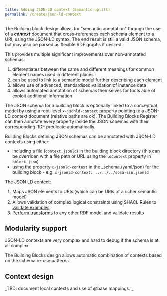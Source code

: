 ```yaml
---
title: Adding JSON-LD context (Semantic uplift)
permalink: /create/json-ld-context
---
```

The Building block design allows for "semantic annotation" through the use of a **_context_** document that
cross-references each schema element to a URI, using the JSON-LD syntax. The end result is still a valid JSON schema,
but may also be parsed as flexible RDF graphs if desired.

This provides multiple significant improvements over non-annotated schemas:

1. differentiates between the same and different meanings for common element names used in different places
2. can be used to link to a semantic model further describing each element
3. allows use of advanced, standardised validation of instance data
4. allows automated annotation of schemas themselves for tools able ot exploit additional information

The JSON schema for a building block is optionally linked to a conceptual model by using a root-level `x-jsonld-context`
property pointing to a JSON-LD context document (relative paths are ok). The Building Blocks Register can
then annotate every property inside the JSON schemas with their corresponding RDF predicate automatically.

Building Blocks defining JSON schemas can be annotated with JSON-LD contexts using either:
 - including a file (`context.jsonld`) in the building block directory (this can be overriden with a file path or URL
   using the `ldContext` property in `bblock.json`)
 - using the property `x-jsonld-context` in the _schema.(yaml/json) for the building block - e.g. `x-jsonld-context: ../../../sosa-ssn.jsonld`
 
The JSON LD context: 

1. Maps JSON elements to URIs (which can be URIs of a richer semantic model)
2. Allows validation of complex logical constraints using SHACL Rules to [validate examples](validation)
3. [Perform transforms](transforms) to any other RDF model and validate results

## Modularity support

JSON-LD contexts are very complex and hard to debug if the schema is at all complex.  

The Building Blocks design allows automatic combination of contexts based on the schema re-use patterns.

## Context design

_TBD: document local contexts and use of @base mappings. _ 